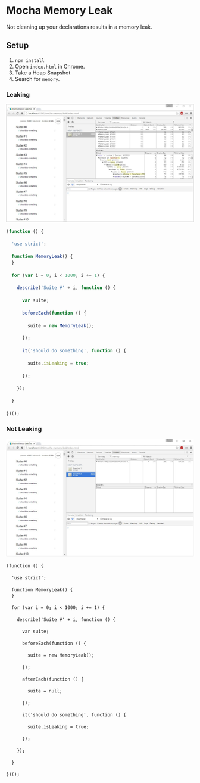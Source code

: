 # Mocha Memory Leak

Not cleaning up your declarations results in a memory leak.

## Setup

1. `npm install`
2. Open `index.html` in Chrome.
3. Take a Heap Snapshot
4. Search for `memory`.

### Leaking

![Mocha Memory Leak](/img/mocha-memory-leak-1.JPG "Leaking")

```javascript
(function () {

  'use strict';

  function MemoryLeak() {
  }

  for (var i = 0; i < 1000; i += 1) {

    describe('Suite #' + i, function () {

      var suite;

      beforeEach(function () {

        suite = new MemoryLeak();

      });

      it('should do something', function () {

        suite.isLeaking = true;

      });

    });

  }

})();
```

### Not Leaking

![Mocha Memory Leak](/img/mocha-memory-leak-2.JPG "Not Leaking")

```
(function () {

  'use strict';

  function MemoryLeak() {
  }

  for (var i = 0; i < 1000; i += 1) {

    describe('Suite #' + i, function () {

      var suite;

      beforeEach(function () {

        suite = new MemoryLeak();

      });

      afterEach(function () {

        suite = null;

      });

      it('should do something', function () {

        suite.isLeaking = true;

      });

    });

  }

})();
```
